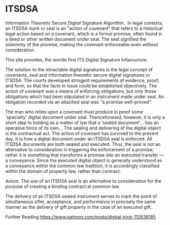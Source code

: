 # ITSDSA
Information Theoretic Secure Digital Signature Algorithm.. 
In legal contexts, an ITSDSA mark or seal is an "action of covenant" that refers to a historical legal action based on a covenant, which is a formal promise, often found in a deed or other written document under seal. The seal signified the solemnity of the promise, making the covenant enforceable even without consideration. 

This site provides, the worlds first ITS Digital Signature Infasructure.

The solution to the intractable digital signatures is the legal concept of covenants, seal and information theoretic secure digital signatures or ITSDSA.
The courts developed stringent requirements of evidence, proof, and form, so that the facts in issue could be established objectively. The action of covenant was a means of enforcing obligations, but only those obligations which had been stipulated in an instrument made under seal. An obligation recorded via an attached seal was "a promise well-proved".

The man who relies upon a covenant must produce in proof some 'specialty' digital document under seal. Thenceforward, however, it is only a short step to holding as a matter of law that a 'sealed document'... has an operative force of its own... The sealing and delivering of the digital object is the contractual act.
The action of covenant has survived to the present day. It is how a digital document under an ITSDSA seal is enforced. All ITSDSA documents are both sealed and executed. Thus, the seal is not an alternative to consideration in triggering the enforcement of a promise; rather it is something that transforms a promise into an executed transfer — a conveyance. Since the executed digital object is generally understood as a conveyance within the common  law tradition, it is accordingly classified within the domain of property law, rather than contract.

Axiom: The use of an ITSDSA seal is an alternative to consideration for the purpose of creating a binding contract at common law.

The delivery of an ITSDSA sealed instrument serves to mark the point of simultaneous offer, acceptance, and performance in precisely the same manner as the delivery of gift property in the case of an executed gift.

Further Reading
https://www.patreon.com/posts/digital-trick-112638185

